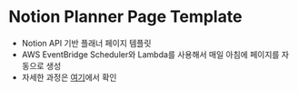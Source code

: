 # Notion Planner Page Template

- Notion API 기반 플래너 페이지 템플릿
- AWS EventBridge Scheduler와 Lambda를 사용해서 매일 아침에 페이지를 자동으로 생성
- 자세한 과정은 [여기](https://velog.io/@inhudev/%EB%85%B8%EC%85%98-%ED%94%8C%EB%9E%98%EB%84%88-%ED%8E%98%EC%9D%B4%EC%A7%80-%EC%83%9D%EC%84%B1-%EC%9E%90%EB%8F%99%ED%99%94)에서 확인
